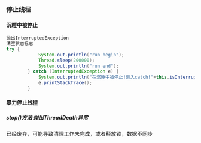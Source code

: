 ### 停止线程



























#### 沉睡中被停止

```java
抛出InterruptedException
清空状态标志
try {
			System.out.println("run begin");
			Thread.sleep(200000);
			System.out.println("run end");
		} catch (InterruptedException e) {
			System.out.println("在沉睡中被停止!进入catch!"+this.isInterrupted()); //false
			e.printStackTrace();
		}
```









#### 暴力停止线程

##### stop()方法  抛出ThreadDeath异常

已经废弃，可能导致清理工作未完成，或者释放锁，数据不同步







